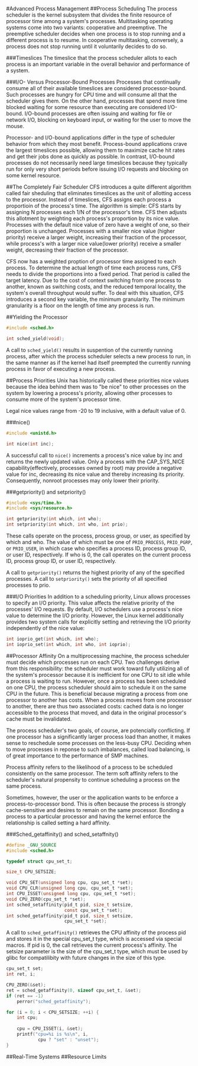 #Advanced Process Management
##Process Scheduling
The process scheduler is the kernel subsystem that divides the finite resource of processor time among a system's processes. Multitasking operating systems come into two variants: cooperative and preemptive. The preemptive scheduler decides when one process is to stop running and a different process is to resume. In cooperative multitasking, conversely, a process does not stop running until it voluntarily decides to do so.

###Timeslices
The timeslice that the process scheduler allots to each process is an important variable in the overall behavior and performance of a system.

###I/O- Versus Processor-Bound Processes
Processes that continually consume all of their available timeslices are considered processor-bound. Such processes are hungry for CPU time and will consume all that the scheduler gives them. On the other hand, processes that spend more time blocked waiting for some resource than executing are considered I/O-bound. I/O-bound processes are often issuing and waiting for file or network I/O, blocking on keyboard input, or waiting for the user to move the mouse.

Processor- and I/O-bound applications differ in the type of scheduler behavior from which they most benefit. Process-bound applications crave the largest timeslices possible, allowing them to maximize cache hit rates and get their jobs done as quickly as possible. In contrast, I/O-bound processes do not necessarily need large timeslices because they typically run for only very short periods before issuing I/O requests and blocking on some kernel resource.

##The Completely Fair Scheduler
CFS introduces a quite different algorithm called fair sheduling that eliminates timeslices as the unit of allotting access to the processor. Instead of timeslices, CFS assigns each process a proportioin of the process's time. The algorithm is simple: CFS starts by assigning N processes each 1/N of the processor's time. CFS then adjusts this allotment by weighting each process's proportion by its nice value. Processes with the default nice value of zero have a weight of one, so their proportion is unchanged. Processes with a smaller nice value (higher priority) receive a larger weight, increasing their fraction of the processor, while process's with a larger nice value(lower priority) receive a smaller weight, decreasing their fraction of the processor.

CFS now has a weighted proption of processor time assigned to each process. To determine the actual length of time each process runs, CFS needs to divide the proportions into a fixed period. That period is called the target latency. Due to the cost of context switching from one process to another, known as switching costs, and the reduced temporal locality, the system's overall throughput would suffer. To deal with this situation, CFS introduces a second key variable, the minimum granularity. The minimum granularity is a floor on the length of time any process is run.

##Yielding the Processor
```C
#include <sched.h>

int sched_yield(void);
```

A call to `sched_yield()` results in suspention of the currently running process, after which the process scheduler selects a new process to run, in the same manner as if the kernel had itself preempted the currently running process in favor of executing a new process.

##Process Priorities
Unix has historically called these priorities nice values because the idea behind them was to "be nice" to other processes on the system by lowering a process's priority, allowing other processes to consume more of the system's processor time.

Legal nice values range from -20 to 19 inclusive, with a default value of 0.

###nice()
```C
#include <unistd.h>

int nice(int inc);
``` 
A successful call to `nice()` increments a process's nice value by inc and returns the newly updated value. Only a process with the CAP_SYS_NICE capability(effectively, processes owned by root) may provide a negative value for inc, decreasing its nice value and thereby increasing its priority. Consequently, nonroot processes may only lower their priority.

###getpriority() and setpriority()
```C
#include <sys/time.h>
#include <sys/resource.h>

int getpriority(int which, int who);
int setpriority(int which, int who, int prio);
```
These calls operate on the process, process group, or user, as specified by which and who. The value of which must be one of `PRIO_PROCESS`, `PRIO_PGRP`, or `PRIO_USER`, in which case who specifies a process ID, process group ID, or user ID, respectively. If who is 0, the call operates on the current process ID, process group ID, or user ID, respectively.

A call to `getpriority()` returns the highest priority of any of the specified processes. A call to `setpriority()` sets the priority of all specified processes to prio.

###I/O Priorities
In addition to a scheduling priority, Linux allows processes to specify an I/O priority. This value affects the relative priority of the processes' I/O requests. By default, I/O schedulers use a process's nice value to determine the I/O priority. However, the Linux kernel additionally provides two system calls for explicitly setting and retrieving the I/O priority independently of the nice value:

```C
int ioprio_get(int which, int who);
int ioprio_set(int which, int who, int ioprio);
```

##Processor Affinity
On a multiprocessing machine, the process scheduler must decide which processes run on each CPU. Two challenges derive from this responsibility: the scheduler must work toward fully utilizing all of the system's processor because it is inefficient for one CPU to sit idle while a process is waiting to run. However, once a process has been scheduled on one CPU, the process scheduler should aim to schedule it on the same CPU in the future. This is beneficial because migrating a process from one processor to another has costs. When a process moves from one processor to another, there are thus two associated costs: cached data is no longer accessible to the process that moved, and data in the original processor's cache must be invalidated.

The process scheduler's two goals, of course, are potencially conflicting. If one processor has a significantly larger process load than another, it makes sense to reschedule some processes on the less-busy CPU. Deciding when to move processes in reponse to such imbalances, called load balancing, is of great importance to the performance of SMP machines.

Process affinity refers to the likelihood of a process to be scheduled consistently on the same processor. The term soft affinity refers to the scheduler's natural propensity to continue scheduling a process on the same process.

Sometimes, however, the user or the application wants to be enforce a process-to-processor bond. This is often because the process is strongly cache-sensitive and desires to remain on the same processor. Bonding a process to a particular processor and having the kernel enforce the relationship is called setting a hard affinity.

###Sched_getaffinity() and sched_setaffnity()
```C
#define _GNU_SOURCE
#include <sched.h>

typedef struct cpu_set_t;

size_t CPU_SETSIZE;

void CPU_SET(unsigned long cpu, cpu_set_t *set);
void CPU_CLR(unsigned long cpu, cpu_set_t *set);
int CPU_ISSET(unsigned long cpu, cpu_set_t *set);
void CPU_ZERO(cpu_set_t *set);
int sched_setaffinity(pid_t pid, size_t setsize,
					  const cpu_set_t *set);
int sched_getaffinity(pid_t pid, size_t setsize,
					  cpu_set_t *set);
```
A call to `sched_getaffinity()` retrieves the CPU affinity of the process pid and stores it in the special cpu_set_t type, which is accessed via special macros. If pid is 0, the call retrieves the current process's affinity. The setsize parameter is the size of the cpu_set_t type, which must be used by glibc for compatilibity with future changes in the size of this type.

```C
cpu_set_t set;
int ret, i;

CPU_ZERO(&set);
ret = sched_getaffinity(0, sizeof cpu_set_t, &set);
if (ret == -1)
	perror("sched_getaffinity");

for (i = 0; i < CPU_SETSIZE; ++i) {
	int cpu;
	
	cpu = CPU_ISSET(i, &set);
	printf("cpu=%i is %s\n", i,
			cpu ? "set" : "unset");
}
```

##Real-Time Systems
##Resource Limits